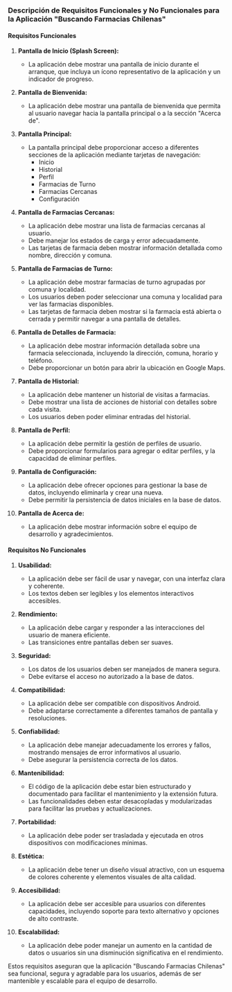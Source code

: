 ### Descripción de Requisitos Funcionales y No Funcionales para la Aplicación "Buscando Farmacias Chilenas"

#### Requisitos Funcionales

1. **Pantalla de Inicio (Splash Screen):**
   - La aplicación debe mostrar una pantalla de inicio durante el arranque, que incluya un ícono representativo de la aplicación y un indicador de progreso.

2. **Pantalla de Bienvenida:**
   - La aplicación debe mostrar una pantalla de bienvenida que permita al usuario navegar hacia la pantalla principal o a la sección "Acerca de".

3. **Pantalla Principal:**
   - La pantalla principal debe proporcionar acceso a diferentes secciones de la aplicación mediante tarjetas de navegación:
     - Inicio
     - Historial
     - Perfil
     - Farmacias de Turno
     - Farmacias Cercanas
     - Configuración

4. **Pantalla de Farmacias Cercanas:**
   - La aplicación debe mostrar una lista de farmacias cercanas al usuario.
   - Debe manejar los estados de carga y error adecuadamente.
   - Las tarjetas de farmacia deben mostrar información detallada como nombre, dirección y comuna.

5. **Pantalla de Farmacias de Turno:**
   - La aplicación debe mostrar farmacias de turno agrupadas por comuna y localidad.
   - Los usuarios deben poder seleccionar una comuna y localidad para ver las farmacias disponibles.
   - Las tarjetas de farmacia deben mostrar si la farmacia está abierta o cerrada y permitir navegar a una pantalla de detalles.

6. **Pantalla de Detalles de Farmacia:**
   - La aplicación debe mostrar información detallada sobre una farmacia seleccionada, incluyendo la dirección, comuna, horario y teléfono.
   - Debe proporcionar un botón para abrir la ubicación en Google Maps.

7. **Pantalla de Historial:**
   - La aplicación debe mantener un historial de visitas a farmacias.
   - Debe mostrar una lista de acciones de historial con detalles sobre cada visita.
   - Los usuarios deben poder eliminar entradas del historial.

8. **Pantalla de Perfil:**
   - La aplicación debe permitir la gestión de perfiles de usuario.
   - Debe proporcionar formularios para agregar o editar perfiles, y la capacidad de eliminar perfiles.

9. **Pantalla de Configuración:**
   - La aplicación debe ofrecer opciones para gestionar la base de datos, incluyendo eliminarla y crear una nueva.
   - Debe permitir la persistencia de datos iniciales en la base de datos.

10. **Pantalla de Acerca de:**
    - La aplicación debe mostrar información sobre el equipo de desarrollo y agradecimientos.

#### Requisitos No Funcionales

1. **Usabilidad:**
   - La aplicación debe ser fácil de usar y navegar, con una interfaz clara y coherente.
   - Los textos deben ser legibles y los elementos interactivos accesibles.

2. **Rendimiento:**
   - La aplicación debe cargar y responder a las interacciones del usuario de manera eficiente.
   - Las transiciones entre pantallas deben ser suaves.

3. **Seguridad:**
   - Los datos de los usuarios deben ser manejados de manera segura.
   - Debe evitarse el acceso no autorizado a la base de datos.

4. **Compatibilidad:**
   - La aplicación debe ser compatible con dispositivos Android.
   - Debe adaptarse correctamente a diferentes tamaños de pantalla y resoluciones.

5. **Confiabilidad:**
   - La aplicación debe manejar adecuadamente los errores y fallos, mostrando mensajes de error informativos al usuario.
   - Debe asegurar la persistencia correcta de los datos.

6. **Mantenibilidad:**
   - El código de la aplicación debe estar bien estructurado y documentado para facilitar el mantenimiento y la extensión futura.
   - Las funcionalidades deben estar desacopladas y modularizadas para facilitar las pruebas y actualizaciones.

7. **Portabilidad:**
   - La aplicación debe poder ser trasladada y ejecutada en otros dispositivos con modificaciones mínimas.

8. **Estética:**
   - La aplicación debe tener un diseño visual atractivo, con un esquema de colores coherente y elementos visuales de alta calidad.

9. **Accesibilidad:**
   - La aplicación debe ser accesible para usuarios con diferentes capacidades, incluyendo soporte para texto alternativo y opciones de alto contraste.

10. **Escalabilidad:**
    - La aplicación debe poder manejar un aumento en la cantidad de datos o usuarios sin una disminución significativa en el rendimiento.

Estos requisitos aseguran que la aplicación "Buscando Farmacias Chilenas" sea funcional, segura y agradable para los usuarios, además de ser mantenible y escalable para el equipo de desarrollo.